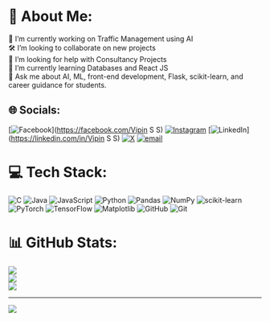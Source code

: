 # 💫 About Me:
🔭 I’m currently working on Traffic Management using AI<br>🛠️ I’m looking to collaborate on new projects<br>🤝 I’m looking for help with Consultancy Projects <br>🌱 I’m currently learning Databases and React JS<br>💬 Ask me about AI, ML, front-end development, Flask, scikit-learn, and career guidance for students.


## 🌐 Socials:
[![Facebook](https://img.shields.io/badge/Facebook-%231877F2.svg?logo=Facebook&logoColor=white)](https://facebook.com/Vipin S S) [![Instagram](https://img.shields.io/badge/Instagram-%23E4405F.svg?logo=Instagram&logoColor=white)](https://instagram.com/iamvipin7) [![LinkedIn](https://img.shields.io/badge/LinkedIn-%230077B5.svg?logo=linkedin&logoColor=white)](https://linkedin.com/in/Vipin S S) [![X](https://img.shields.io/badge/X-black.svg?logo=X&logoColor=white)](https://x.com/ivipin7) [![email](https://img.shields.io/badge/Email-D14836?logo=gmail&logoColor=white)](mailto:ivipin17@gmail.com) 

# 💻 Tech Stack:
![C](https://img.shields.io/badge/c-%2300599C.svg?style=for-the-badge&logo=c&logoColor=white) ![Java](https://img.shields.io/badge/java-%23ED8B00.svg?style=for-the-badge&logo=openjdk&logoColor=white) ![JavaScript](https://img.shields.io/badge/javascript-%23323330.svg?style=for-the-badge&logo=javascript&logoColor=%23F7DF1E) ![Python](https://img.shields.io/badge/python-3670A0?style=for-the-badge&logo=python&logoColor=ffdd54) ![Pandas](https://img.shields.io/badge/pandas-%23150458.svg?style=for-the-badge&logo=pandas&logoColor=white) ![NumPy](https://img.shields.io/badge/numpy-%23013243.svg?style=for-the-badge&logo=numpy&logoColor=white) ![scikit-learn](https://img.shields.io/badge/scikit--learn-%23F7931E.svg?style=for-the-badge&logo=scikit-learn&logoColor=white) ![PyTorch](https://img.shields.io/badge/PyTorch-%23EE4C2C.svg?style=for-the-badge&logo=PyTorch&logoColor=white) ![TensorFlow](https://img.shields.io/badge/TensorFlow-%23FF6F00.svg?style=for-the-badge&logo=TensorFlow&logoColor=white) ![Matplotlib](https://img.shields.io/badge/Matplotlib-%23ffffff.svg?style=for-the-badge&logo=Matplotlib&logoColor=black) ![GitHub](https://img.shields.io/badge/github-%23121011.svg?style=for-the-badge&logo=github&logoColor=white) ![Git](https://img.shields.io/badge/git-%23F05033.svg?style=for-the-badge&logo=git&logoColor=white)
# 📊 GitHub Stats:
![](https://github-readme-stats.vercel.app/api?username=ivipin7&theme=dark&hide_border=false&include_all_commits=true&count_private=false)<br/>
![](https://github-readme-streak-stats.herokuapp.com/?user=ivipin7&theme=dark&hide_border=false)<br/>
![](https://github-readme-stats.vercel.app/api/top-langs/?username=ivipin7&theme=dark&hide_border=false&include_all_commits=true&count_private=false&layout=compact)

---
[![](https://visitcount.itsvg.in/api?id=ivipin7&icon=0&color=0)](https://visitcount.itsvg.in)

<!-- Proudly created with GPRM ( https://gprm.itsvg.in ) -->

